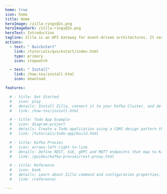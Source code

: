 ```yaml
---
home: true
icon: home
title: Home
heroImage: /zilla-rings@2x.png
heroImageDark: /zilla-rings@2x.png
heroText: Introduction
tagline: Zilla is an API Gateway for event-driven architectures. It securely interfaces web apps, IoT clients, and microservices to Apache Kafka® via declaratively defined API endpoints.
actions:
  - text: " Quickstart"
    link: /tutorials/quickstart/index.html
    type: primary
    icon: stopwatch

  - text: " Install"
    link: /how-tos/install.html
    icon: download

features:

  # - title: Get Started
  #   icon: play
  #   details: Install Zilla, connect it to your Kafka Cluster, and define your first API endpoints.
  #   link: /how-tos/install.html

  # - title: Todo App Example
  #   icon: diagram-project
  #   details: Create a Todo application using a CQRS design pattern that's backed by Apache Kafka and Zilla.
  #   link: /tutorials/todo-app/build.html

  # - title: Kafka Proxies
  #   icon: arrows-left-right-to-line
  #   details: Define REST, SSE, gRPC and MQTT endpoints that map to Kafka topic streams.
  #   link: /guides/kafka-proxies/rest-proxy.html

  # - title: Reference
  #   icon: book
  #   details: Learn about Zilla command and configuration properties.
  #   link: /reference/

---
```

